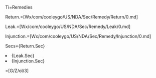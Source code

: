 Ti=Remedies

Return.=[Wx/com/cooleygo/US/NDA/Sec/Remedy/Return/0.md]

Leak.=[Wx/com/cooleygo/US/NDA/Sec/Remedy/Leak/0.md]

Injunction.=[Wx/com/cooleygo/US/NDA/Sec/Remedy/Injunction/0.md]

Secs={Return.Sec}<li>{Leak.Sec}<li>{Injunction.Sec}

=[G/Z/ol/3]
